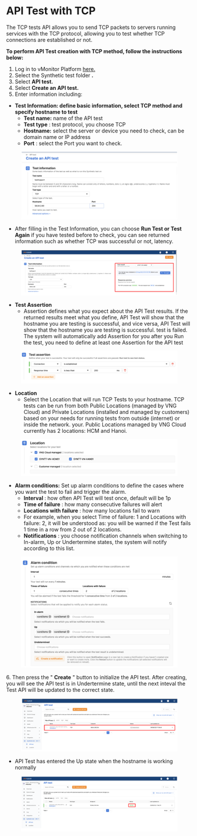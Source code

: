 # API Test with TCP

The TCP tests API allows you to send TCP packets to servers running services with the TCP protocol, allowing you to test whether TCP connections are established or not.

**To perform API Test creation with TCP method, follow the instructions below:**

1. Log in to vMonitor Platform [here.](https://hcm-3.console.vngcloud.vn/vmonitor)
2. Select the Synthetic test folder **.**
3. Select **API test.**
4. Select **Create an API test.**
5. Enter information including:

* **Test Information: define basic information, select TCP method and specify hostname to test**
  * **Test name:** name of the API test
  * **Test type** : test protocol, you choose TCP
  * **Hostname:** select the server or device you need to check, can be domain name or IP address
  * **Port** : select the Port you want to check.

<figure><img src="../../../../.gitbook/assets/image (15) (1) (1) (1) (1) (1) (1) (1) (1).png" alt=""><figcaption></figcaption></figure>

* After filling in the Test Information, you can choose **Run Test or Test Again** if you have tested before to check, you can see returned information such as whether TCP was successful or not, latency.

<figure><img src="../../../../.gitbook/assets/image (16) (1) (1) (1) (1) (1) (1) (1) (1).png" alt=""><figcaption></figcaption></figure>

* **Test Assertion**
  * Assertion defines what you expect about the API Test results. If the returned results meet what you define, API Test will show that the hostname you are testing is successful, and vice versa, API Test will show that the hostname you are testing is successful. test is failed. The system will automatically add Assertion for you after you Run the test, you need to define at least one Assertion for the API test

<figure><img src="../../../../.gitbook/assets/image (17) (1) (1) (1) (1) (1) (1) (1) (1).png" alt=""><figcaption></figcaption></figure>

* **Location**
  * Select the Location that will run TCP Tests to your hostname. TCP tests can be run from both Public Locations (managed by VNG Cloud) and Private Locations (installed and managed by customers) based on your needs for running tests from outside (internet) or inside the network. your. Public Locations managed by VNG Cloud currently has 2 locations: HCM and Hanoi.

<figure><img src="../../../../.gitbook/assets/image (18) (1) (1) (1) (1) (1) (1) (1) (1).png" alt=""><figcaption></figcaption></figure>

* **Alarm conditions:** Set up alarm conditions to define the cases where you want the test to fail and trigger the alarm.
  * **Interval** : how often API Test will test once, default will be 1p
  * **Time of failure** : how many consecutive failures will alert
  * **Locations with failure** : how many locations fail to warn
  * For example, when you select Time of failure: 1 and Locations with failure: 2, it will be understood as: you will be warned if the Test fails 1 time in a row from 2 out of 2 locations.
  * **Notifications** : you choose notification channels when switching to In-alarm, Up or Undertermine states, the system will notify according to this list.

<figure><img src="../../../../.gitbook/assets/image (19) (1) (1) (1) (1) (1) (1) (1).png" alt=""><figcaption></figcaption></figure>

6\. Then press the " **Create** " button to initialize the API test. After creating, you will see the API test is in Undertermine state, until the next inteval the Test API will be updated to the correct state.

<figure><img src="../../../../.gitbook/assets/image (20) (1) (1) (1) (1) (1) (1) (1).png" alt=""><figcaption></figcaption></figure>

* API Test has entered the Up state when the hostname is working normally

<figure><img src="../../../../.gitbook/assets/image (21) (1) (1) (1) (1) (1) (1) (1).png" alt=""><figcaption></figcaption></figure>
